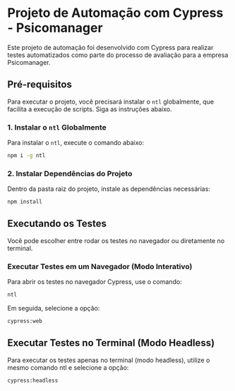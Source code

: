 # Projeto de Automação com Cypress - Psicomanager

Este projeto de automação foi desenvolvido com Cypress para realizar testes automatizados como parte do processo de avaliação para a empresa Psicomanager.

## Pré-requisitos

Para executar o projeto, você precisará instalar o `ntl` globalmente, que facilita a execução de scripts. Siga as instruções abaixo.

### 1. Instalar o `ntl` Globalmente

Para instalar o `ntl`, execute o comando abaixo:

```bash
npm i -g ntl
```

### 2. Instalar Dependências do Projeto
Dentro da pasta raiz do projeto, instale as dependências necessárias:

```bash
npm install
```

## Executando os Testes
Você pode escolher entre rodar os testes no navegador ou diretamente no terminal.

### Executar Testes em um Navegador (Modo Interativo)
Para abrir os testes no navegador Cypress, use o comando:
```bash
ntl
```
Em seguida, selecione a opção:
```bash
cypress:web
```
## Executar Testes no Terminal (Modo Headless)
Para executar os testes apenas no terminal (modo headless), utilize o mesmo comando ntl e selecione a opção:
```bash
cypress:headless
```
